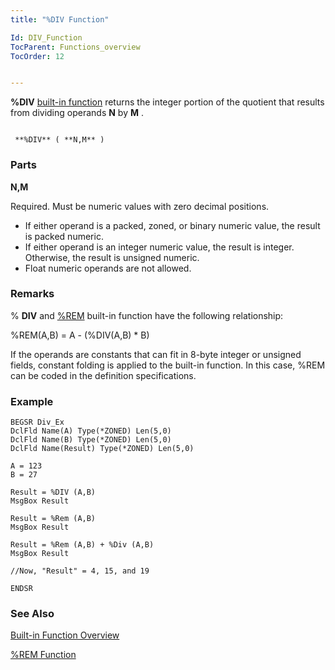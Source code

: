 ```yaml
---
title: "%DIV Function"

Id: DIV_Function
TocParent: Functions_overview
TocOrder: 12


---
```


**%DIV** [built-in function](Functions_overview.html) returns the integer portion of the quotient that results from dividing operands **N** by **M** . 

```

 **%DIV** ( **N,M** )
```

### Parts

**N,M** 

Required. Must be numeric values with zero decimal positions.

- If either operand is a packed, zoned, or binary numeric value, the result is packed numeric.
- If either operand is an integer numeric value, the result is integer. Otherwise, the result is unsigned numeric.
- Float numeric operands are not allowed.


### Remarks
% **DIV** and [%REM](REM_Function.html) built-in function have the following relationship: 

%REM(A,B) = A - (%DIV(A,B) * B) 

If the operands are constants that can fit in 8-byte integer or unsigned fields, constant folding is applied to the built-in function. In this case, %REM can be coded in the definition specifications. 

### Example

```
BEGSR Div_Ex 
DclFld Name(A) Type(*ZONED) Len(5,0)
DclFld Name(B) Type(*ZONED) Len(5,0)
DclFld Name(Result) Type(*ZONED) Len(5,0)

A = 123
B = 27

Result = %DIV (A,B)
MsgBox Result

Result = %Rem (A,B) 
MsgBox Result 

Result = %Rem (A,B) + %Div (A,B) 
MsgBox Result

//Now, "Result" = 4, 15, and 19 

ENDSR
```

### See Also
[Built-in Function Overview](Functions_overview.html)

[%REM Function](REM_Function.html) 
